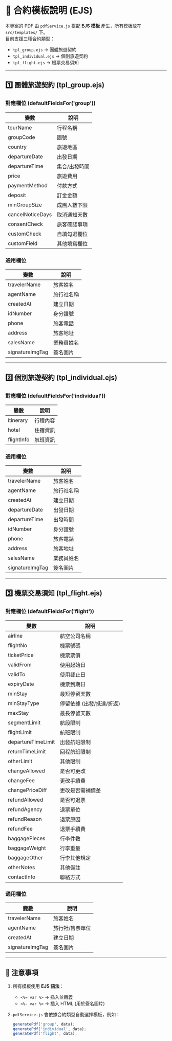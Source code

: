 # 📑 合約模板說明 (EJS)

本專案的 PDF 由 `pdfService.js` 搭配 **EJS 模板** 產生，所有模板放在 `src/templates/` 下。  
目前支援三種合約類型：

- `tpl_group.ejs` → 團體旅遊契約
- `tpl_individual.ejs` → 個別旅遊契約
- `tpl_flight.ejs` → 機票交易須知

---

## 1️⃣ 團體旅遊契約 (tpl_group.ejs)

### 對應欄位 (defaultFieldsFor('group'))
| 變數             | 說明          |
|------------------|---------------|
| tourName         | 行程名稱      |
| groupCode        | 團號          |
| country          | 旅遊地區      |
| departureDate    | 出發日期      |
| departureTime    | 集合/出發時間 |
| price            | 旅遊費用      |
| paymentMethod    | 付款方式      |
| deposit          | 訂金金額      |
| minGroupSize     | 成團人數下限  |
| cancelNoticeDays | 取消通知天數  |
| consentCheck     | 旅客確認事項  |
| customCheck      | 自填勾選欄位  |
| customField      | 其他填寫欄位  |

### 通用欄位
| 變數         | 說明         |
|--------------|--------------|
| travelerName | 旅客姓名     |
| agentName    | 旅行社名稱   |
| createdAt    | 建立日期     |
| idNumber     | 身分證號     |
| phone        | 旅客電話     |
| address      | 旅客地址     |
| salesName    | 業務員姓名   |
| signatureImgTag | 簽名圖片 |

---

## 2️⃣ 個別旅遊契約 (tpl_individual.ejs)

### 對應欄位 (defaultFieldsFor('individual'))
| 變數       | 說明   |
|------------|--------|
| itinerary  | 行程內容 |
| hotel      | 住宿資訊 |
| flightInfo | 航班資訊 |

### 通用欄位
| 變數         | 說明         |
|--------------|--------------|
| travelerName | 旅客姓名     |
| agentName    | 旅行社名稱   |
| createdAt    | 建立日期     |
| departureDate| 出發日期     |
| departureTime| 出發時間     |
| idNumber     | 身分證號     |
| phone        | 旅客電話     |
| address      | 旅客地址     |
| salesName    | 業務員姓名   |
| signatureImgTag | 簽名圖片 |

---

## 3️⃣ 機票交易須知 (tpl_flight.ejs)

### 對應欄位 (defaultFieldsFor('flight'))
| 變數              | 說明         |
|-------------------|--------------|
| airline           | 航空公司名稱 |
| flightNo          | 機票號碼     |
| ticketPrice       | 機票票價     |
| validFrom         | 使用起始日   |
| validTo           | 使用截止日   |
| expiryDate        | 機票到期日   |
| minStay           | 最短停留天數 |
| minStayType       | 停留依據 (出發/抵達/折返) |
| maxStay           | 最長停留天數 |
| segmentLimit      | 航段限制     |
| flightLimit       | 航班限制     |
| departureTimeLimit| 出發航班限制 |
| returnTimeLimit   | 回程航班限制 |
| otherLimit        | 其他限制     |
| changeAllowed     | 是否可更改   |
| changeFee         | 更改手續費   |
| changePriceDiff   | 更改是否需補價差 |
| refundAllowed     | 是否可退票   |
| refundAgency      | 退票單位     |
| refundReason      | 退票原因     |
| refundFee         | 退票手續費   |
| baggagePieces     | 行李件數     |
| baggageWeight     | 行李重量     |
| baggageOther      | 行李其他規定 |
| otherNotes        | 其他備註     |
| contactInfo       | 聯絡方式     |

### 通用欄位
| 變數         | 說明         |
|--------------|--------------|
| travelerName | 旅客姓名     |
| agentName    | 旅行社/售票單位 |
| createdAt    | 建立日期     |
| signatureImgTag | 簽名圖片 |

---

## 📌 注意事項
1. 所有模板使用 **EJS 語法**：  
   - `<%= var %>` → 插入並轉義  
   - `<%- var %>` → 插入 HTML (用於簽名圖片)  

2. `pdfService.js` 會依據合約類型自動選擇模板，例如：  
   ```js
   generatePdf('group', data);
   generatePdf('individual', data);
   generatePdf('flight', data);

